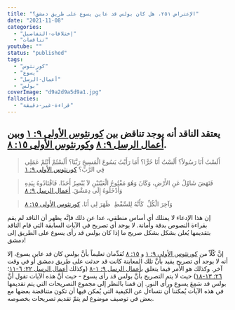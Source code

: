 ```yaml
---
title: "الإعتراض ٢٥١، هل كان بولس قد عاين يسوع على طريق دمشق؟"
date: "2021-11-08"
categories:
  - "إختلافات-التفاصيل"
  - "تناقضات"
youtube: ""
status: "published"
tags:
  - "كورنثوس"
  - "يسوع"
  - "أعمال-الرسل"
  - "بولس"
coverImage: "d9a2d9a5d9a1.jpg"
fallacies:
  - "قراءة-غير-دقيقة"
---
```


## **يعتقد الناقد أنه يوجد تناقض بين [كورنثوس الأولى ٩: ١](https://www.bible.com//bible/101/1CO.9.1) وبين [أعمال الرسل ٩: ٨](https://www.bible.com//bible/101/ACT.9.8) و[كورنثوس الأولى ١٥: ٨](https://www.bible.com//bible/101/1CO.15.8).**

> أَلَسْتُ أَنَا رَسُولاً؟ أَلَسْتُ أَنَا حُرًّا؟ أَمَا رَأَيْتُ يَسُوعَ الْمَسِيحَ رَبَّنَا؟ أَلَسْتُمْ أَنْتُمْ عَمَلِي فِي الرَّبِّ؟ [كورنثوس الأولى ٩: ١](https://www.bible.com//bible/101/1CO.9.1)

> فَنَهَضَ شَاوُلُ عَنِ الأَرْضِ، وَكَانَ وَهُوَ مَفْتُوحُ الْعَيْنَيْنِ لاَ يُبْصِرُ أَحَدًا. فَاقْتَادُوهُ بِيَدِهِ وَأَدْخَلُوهُ إِلَى دِمَشْقَ. [أعمال الرسل ٩: ٨](https://www.bible.com//bible/101/ACT.9.8)

> وَآخِرَ الْكُلِّ ­ كَأَنَّهُ لِلسِّقْطِ ­ ظَهَرَ لِي أَنَا. [كورنثوس الأولى ١٥: ٨](https://www.bible.com//bible/101/1CO.15.8)

إن هذا الإدعاء لا يمتلك أي أساس منطقي، عدا عن ذلك فإنَّه يظهر أن الناقد لم يقم بقراءة النصوص بدقة وأمانة. لا يوجد أي تصريح في الآيات السابقة التي قام الناقد بتقديمها يُعلن بشكل بشكل صريح ما إذا كان بولس قد رأى يسوع على الطريق إلى دمشق!

إنَّ كُلّاً من [كورنثوس الأولى ٩: ١](https://www.bible.com//bible/101/1CO.9.1) و [١٥: ٨](https://www.bible.com//bible/101/1CO.15.8) تُقدِّمان تعليماً بأنَّ بولس كان قد عاين يسوع، إلا أنه لا يوجد أي تصريح يفيد بأنَّ تلك المعاينة كانت قد حدثت على طريق دمشق أو في وقت آخر. وكذلك هو الأمر فيما يتعلق ب[أعمال الرسل ٩: ١-٨](https://www.bible.com//bible/101/ACT.9.1-8) (وكذلك [أعمال الرسل ٢٢: ٦-١١](https://www.bible.com//bible/101/ACT.22.6-11)؛ [٢٦: ١٣-١٨](https://www.bible.com//bible/101/ACT.26.13-18)) حيث لا يتم التصريح بأنَّ بولس قد رأى يسوع - حيث أنَّ هذه الآيات تقول أنَّ بولس قد سَمِعَ يسوع ورأى النور. إن قمنا بالنظر إلى مجموع التصريحات التي يتم تقديمها في هذه الآيات يُمكننا أن نتساءل عن الكيفية التي يُمكن فيها أن تكون متناقضة بعضها مع بعض في توصيف موضوع لم يتمّ تقديم تصريحات بخصوصه.
